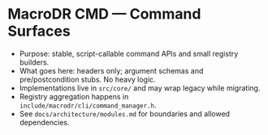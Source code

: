 # MacroDR CMD — Command Surfaces

- Purpose: stable, script-callable command APIs and small registry builders.
- What goes here: headers only; argument schemas and pre/postcondition stubs. No heavy logic.
- Implementations live in `src/core/` and may wrap legacy while migrating.
- Registry aggregation happens in `include/macrodr/cli/command_manager.h`.
- See `docs/architecture/modules.md` for boundaries and allowed dependencies.


